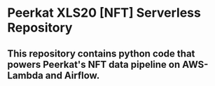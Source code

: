 # Peerkat XLS20 [NFT] Serverless Repository 

## This repository contains python code that powers Peerkat's NFT data pipeline on AWS-Lambda and Airflow. 
